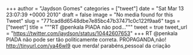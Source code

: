 
+++
author = "Jaydson Gomes"
categories = ["tweet"]
date = "Sat Mar 13 23:07:39 +0000 2010"
draft = false
image = "No media found for this Tweet"
slug = "771cad8d6548dbe7e85bc47b37471c0c122f9aa6"
tags = ["tweet"]
title = """RT @penkala PIADA não pod..."""
tweet = true
tweet_url = "https://twitter.com/jaydson/status/10442607653"
+++
RT @penkala PIADA não pode ser tão politicamente correta. PROPAGANDA,não! http://tinyurl.com/ya46wl9 que merda! parabéns,pessoal da criação
